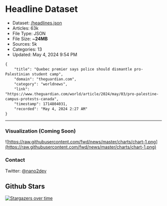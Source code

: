 # Headline Dataset

- Dataset: [/headlines.json](https://raw.githubusercontent.com/fwd/news/master/headlines.json) 
- Articles: 63k
- File Type: JSON
- File Size: ~**24MB**
- Sources: 5k
- Categories: 13
- Updated: May 4, 2024 9:54 PM

```
{
    "title": "Quebec premier says police should dismantle pro-Palestinian student camp",
    "domain": "theguardian.com",
    "category": "worldnews",
    "link": "https://www.theguardian.com/world/article/2024/may/03/pro-palestine-campus-protests-canada",
    "timestamp": 1714804031,
    "recorded": "May 4, 2024 2:27 AM"
}
```

---

### Visualization (Coming Soon)

![https://raw.githubusercontent.com/fwd/news/master/charts/chart-1.png](https://raw.githubusercontent.com/fwd/news/master/charts/chart-1.png)

### Contact 

Twitter: [@nano2dev](https://twitter.com/nano2dev)

## Github Stars

[![Stargazers over time](https://starchart.cc/fwd/news.svg)](https://starchart.cc/fwd/news)
